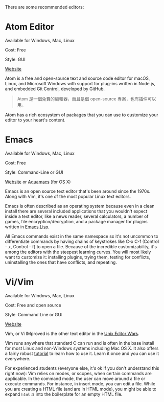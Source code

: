 There are some recommended editors:

# Atom Editor

Available for Windows, Mac, Linux

Cost: Free

Style: GUI

[Website](https://atom.io/)

Atom is a free and open-source text and source code editor for macOS, Linux, and Microsoft Windows with support for plug-ins written in Node.js, and embedded Git Control, developed by GitHub.
> Atom 是一個免費的編輯器，而且是個 open-source 專案，也有插件可以用。

Atom has a rich ecosystem of packages that you can use to customize your editor to your heart's content.

# Emacs

Available for Windows, Mac, Linux

Cost: Free

Style: Command-Line or GUI

[Website](https://www.gnu.org/software/emacs/) or [Aquamacs](http://aquamacs.org/) (for OS X)

Emacs is an open source text editor that's been around since the 1970s. Along with Vim, it's one of the most popular Linux text editors.

Emacs is often described as an operating system because even in a clean install there are several included applications that you wouldn't expect inside a text editor, like a news reader, several calculators, a number of games, file encryption/decryption, and a package manager for plugins written in [Emacs Lisp](https://en.wikipedia.org/wiki/Emacs_Lisp).

All Emacs commands exist in the same namespace so it's not uncommon to differentiate commands by having chains of keystrokes like C-x C-f (Control - x, Control - f) to open a file. Because of the incredible customizability, it's among the editors with the steepest learning curves. You will most likely want to customize it: installing plugins, trying them, testing for conflicts, uninstalling the ones that have conflicts, and repeating.


# Vi/Vim

Available for Windows, Mac, Linux

Cost: Free and open source

Style: Command Line or GUI

[Website](http://www.vim.org/index.php)

Vim, or Vi IMproved is the other text editor in the [Unix Editor Wars](https://en.wikipedia.org/wiki/Editor_war).

Vim runs anywhere that standard C can run and is often in the base install for most Linux and non-Windows systems including Mac OS X. It also offers a fairly robust [tutorial](http://www.openvim.com/) to learn how to use it. Learn it once and you can use it everywhere.

For experienced students (everyone else, it's ok if you don't understand this right now): Vim relies on modes, or scopes, when certain commands are applicable. In the command mode, the user can move around a file or execute commands. For instance, in insert mode, you can edit a file. While you are creating a HTML file (and are in HTML mode), you might be able to expand `html:5` into the boilerplate for an empty HTML file.